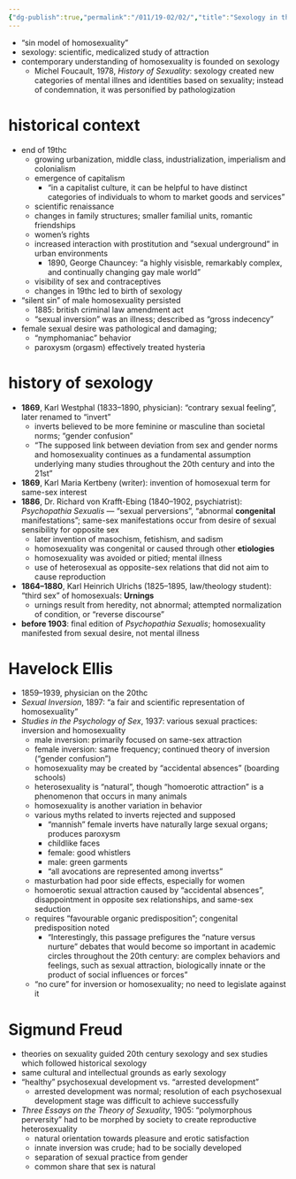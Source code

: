 ```yaml
---
{"dg-publish":true,"permalink":"/011/19-02/02/","title":"Sexology in the United States","tags":["SJS310"],"noteIcon":"1","created":"2024-10-19T20:27:19.192-07:00","updated":"2024-09-26T15:32:55.844-07:00"}
---
```


- “sin model of homosexuality”
- sexology: scientific, medicalized study of attraction
- contemporary understanding of homosexuality is founded on sexology
	- Michel Foucault, 1978, *History of Sexuality*: sexology created new categories of mental illnes and identities based on sexuality; instead of condemnation, it was personified by pathologization
# historical context
- end of 19thc
	- growing urbanization, middle class, industrialization, imperialism and colonialism
	- emergence of capitalism
		- “in a capitalist culture, it can be helpful to have distinct categories of individuals to whom to market goods and services”
	- scientific renaissance
	- changes in family structures; smaller familial units, romantic friendships
	- women’s rights
	- increased interaction with prostitution and “sexual underground” in urban environments
		- 1890, George Chauncey: “a highly visisble, remarkably complex, and continually changing gay male world”
	- visibility of sex and contraceptives
	- changes in 19thc led to birth of sexology
- “silent sin” of male homosexuality persisted
	- 1885: british criminal law amendment act
	- “sexual inversion” was an illness; described as “gross indecency”
- female sexual desire was pathological and damaging;
	- “nymphomaniac” behavior
	- paroxysm (orgasm) effectively treated hysteria
# history of sexology
- **1869**, Karl Westphal (1833–1890, physician): “contrary sexual feeling”, later renamed to “invert”
	- inverts believed to be more feminine or masculine than societal norms; “gender confusion”
	- “The supposed link between deviation from sex and gender norms and homosexuality continues as a fundamental assumption underlying many studies throughout the 20th century and into the 21st”
- **1869**, Karl Maria Kertbeny (writer): invention of homosexual term for same-sex interest
- **1886**, Dr. Richard von Krafft-Ebing (1840–1902, psychiatrist): *Psychopathia Sexualis* — “sexual perversions”, “abnormal **congenital** manifestations”; same-sex manifestations occur from desire of sexual sensibility for opposite sex
	- later invention of masochism, fetishism, and sadism
	- homosexuality was congenital or caused through other **etiologies**
	- homosexuality was avoided or pitied; mental illness
	- use of heterosexual as opposite-sex relations that did not aim to cause reproduction
- **1864–1880**, Karl Heinrich Ulrichs (1825–1895, law/theology student): “third sex” of homosexuals: **Urnings**
	- urnings result from heredity, not abnormal; attempted normalization of condition, or “reverse discourse”
- **before 1903**: final edition of *Psychopathia Sexualis*; homosexuality manifested from sexual desire, not mental illness
# Havelock Ellis
- 1859–1939, physician on the 20thc
- *Sexual Inversion*, 1897: “a fair and scientific representation of homosexuality”
- *Studies in the Psychology of Sex*, 1937: various sexual practices: inversion and homosexuality
	- male inversion: primarily focused on same-sex attraction
	- female inversion: same frequency; continued theory of inversion (“gender confusion”)
	- homosexuality may be created by “accidental absences” (boarding schools)
	- heterosexuality is “natural”, though “homoerotic attraction” is a phenomenon that occurs in many animals
	- homosexuality is another variation in behavior
	- various myths related to inverts rejected and supposed
		- “mannish” female inverts have naturally large sexual organs; produces paroxysm
		- childlike faces
		- female: good whistlers
		- male: green garments
		- “all avocations are represented among invertss”
	- masturbation had poor side effects, especially for women
	- homoerotic sexual attraction caused by “accidental absences”, disappointment in opposite sex relationships, and same-sex seduction
	- requires “favourable organic predisposition”; congenital predisposition noted
		- “Interestingly, this passage prefigures the “nature versus nurture” debates that would become so important in academic circles throughout the 20th century: are complex behaviors and feelings, such as sexual attraction, biologically innate or the product of social influences or forces”
	- “no cure”  for inversion or homosexuality; no need to legislate against it
# Sigmund Freud
- theories on sexuality guided 20th century sexology and sex studies which followed historical sexology
- same cultural and intellectual grounds as early sexology
- “healthy” psychosexual development vs. “arrested development”
	- arrested development was normal; resolution of each psychosexual development stage was difficult to achieve successfully
- *Three Essays on the Theory of Sexuality*, 1905: “polymorphous perversity” had to be morphed by society to create reproductive heterosexuality
	- natural orientation towards pleasure and erotic satisfaction
	- innate inversion was crude; had to be socially developed
	- separation of sexual practice from gender
	- common share that sex is natural